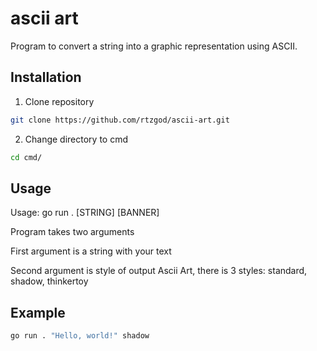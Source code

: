 # ascii art

Program to convert a string into a graphic representation using ASCII.

## Installation
1. Clone repository
```bash
git clone https://github.com/rtzgod/ascii-art.git
```
2. Change directory to cmd
```bash
cd cmd/
```
## Usage

Usage: go run . [STRING] [BANNER]

Program takes two arguments

First argument is a string with your text

Second argument is style of output Ascii Art, there is 3 styles: standard, shadow, thinkertoy

## Example
```bash
go run . "Hello, world!" shadow
```
